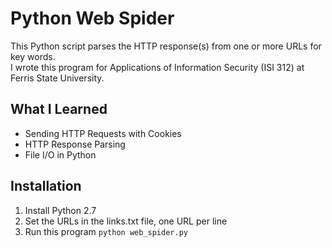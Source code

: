 # Python Web Spider

This Python script parses the HTTP response(s) from one or more URLs for key words.  
I wrote this program for Applications of Information Security (ISI 312) at Ferris State University.

## What I Learned
* Sending HTTP Requests with Cookies
* HTTP Response Parsing
* File I/O in Python

## Installation
1. Install Python 2.7
2. Set the URLs in the links.txt file, one URL per line
3. Run this program `python web_spider.py`